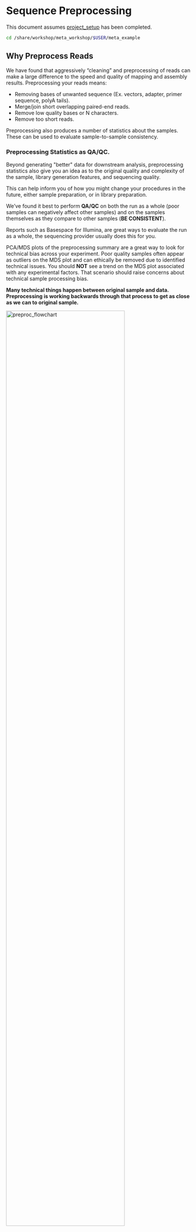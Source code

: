 # Sequence Preprocessing

This document assumes [project_setup](./00_project_setup_mm.md) has been completed.

```bash
cd /share/workshop/meta_workshop/$USER/meta_example
```

## Why Preprocess Reads

We have found that aggressively “cleaning” and preprocessing of reads can make a large difference to the speed and quality of mapping and assembly results. Preprocessing your reads means:

  * Removing bases of unwanted sequence (Ex. vectors, adapter, primer sequence, polyA tails).
  * Merge/join short overlapping paired-end reads.
  * Remove low quality bases or N characters.
  * Remove too short reads.

Preprocessing also produces a number of statistics about the samples. These can be used to evaluate sample-to-sample consistency.

### Preprocessing Statistics as QA/QC.

Beyond generating "better" data for downstream analysis, preprocessing statistics also give you an idea as to the original quality and complexity of the sample, library generation features, and sequencing quality.

This can help inform you of how you might change your procedures in the future, either sample preparation, or in library preparation.

We’ve found it best to perform __QA/QC__ on both the run as a whole (poor samples can negatively affect other samples) and on the samples themselves as they compare to other samples (**BE CONSISTENT**).

Reports such as Basespace for Illumina, are great ways to evaluate the run as a whole, the sequencing provider usually does this for you.  

PCA/MDS plots of the preprocessing summary are a great way to look for technical bias across your experiment. Poor quality samples often appear as outliers on the MDS plot and can ethically be removed due to identified technical issues. You should **NOT** see a trend on the MDS plot associated with any experimental factors. That scenario should raise concerns about technical sample processing bias.

**Many technical things happen between original sample and data. Preprocessing is working backwards through that process to get as close as we can to original sample.**

<img src="preproc_mm_figures/preproc_flowchart.png" alt="preproc_flowchart" width="80%"/>


The amount of attention required in preprocessing highly depends on the study goal. For example, if one is aiming to create a high quality metagenome assembled genomes, then the minimum base quality should not be less than 10 or even 20, at the same time the minimum length of the reads should not be too short. If one is aiming to produce taxonomic profiling, then these criteria could be relaxed.


### Preprocessing Workflow

1. Remove contaminants (at least PhiX).
1. Identify and remove any adapter present
1. Join and potentially extend, overlapping paired end reads (RNA reads only)
1. Trim sequences (5’ and 3’) by quality score (I like Q20)
1. Cleanup
  * Remove any reads that are less then the minimum length parameter (50bp for DNA, 30bp for RNA)
  * Produce preprocessing statistics

## HTStream Streamed Preprocessing of Sequence Data

HTStream is a suite of preprocessing applications for high throughput sequencing data (ex. Illumina). A fast C++ implementation, designed with discreet functionality that can be pipelined together using standard Unix piping.

Benefits Include:
  * No intermediate files, reducing storage footprint.
  * Reduced I/O, files are only read in and written out once to disk.
  * Handles both single end and paired end reads at the same time.
  * Applications process reads at the same time allowing for process parallelization.
  * Built on top of mature C++ Boost libraries to reduce bugs and memory leaks.
  * Designed following the philosophy of [Program Design in the UNIX Environment](https://onlinelibrary.wiley.com/doi/abs/10.1002/j.1538-7305.1984.tb00055.x).
  * Works with native Unix/Linux applications such as grep/sed/awk etc.
  * Can build a custom preprocessing pipeline to fit the specific expectation of the data.
  * A single JSON output per sample detailing the preprocessing statistics from each application.

HTStream achieves these benefits by using a tab delimited intermediate format that allows for streaming from application to application. This streaming creates some awesome efficiencies when preprocessing HTS data and makes it fully interoperable with other standard Linux tools.

#### A traditional preprocessing pipeline:

<img src="preproc_mm_figures/typical_pipeline.png" alt="typical_pipeline" width="80%"/>


#### An HTStream preprocessing pipline:
<img src="preproc_mm_figures/htstream_pipeline.png" alt="typical_pipeline" width="80%"/>


This approach also uses significantly less storage as there are no intermediate files. HTStream can do this by streaming a tab-delimited format called tab6.

Single end reads are 3 columns:

`read1id  read1seq  read1qual`

Paired end reads are 6 columns:

`read1id  read1seq  read1qual  read2id  read2seq  read2qual`


### HTStream applications

HTStream includes the following applications:

hts_AdapterTrimmer: Identify and remove adapter sequences.  
hts_CutTrim: Discreet 5' and/or 3' basepair trimming.  
hts_LengthFilter: Remove reads outside of min and/or max length.  
hts_NTrimmer: Extract the longest subsequence with no Ns.    
hts_Overlapper: Overlap paired end reads, removing adapters when present.  
hts_PolyATTrim: Identify and remove polyA/T sequence.  
hts_Primers: Identify and optionally remove 5' and/or 3' primer sequence.  
hts_QWindowTrim: 5' and/or 3' quality score base trimming using windows.  
hts_SeqScreener: Identify and remove/keep/count contaminants (default phiX).  
hts_Stats: Compute read stats.  
hts_SuperDeduper: Identify and remove PCR duplicates.  

The source code and pre-compiled binaries for Linux can be downloaded and installed [from the GitHub repository](https://github.com/s4hts/HTStream).

HTStream is also available on [Bioconda](https://bioconda.github.io/), and there is even an image on [Docker Hub](https://hub.docker.com/r/dzs74/htstream).

HTStream was designed to be extensible. We continue to add new preprocessing routines and welcome contributions from collaborators.

If you encounter any bugs or have suggestions for improvement, please post them to [issues](https://github.com/s4hts/HTStream/issues).

--------

# HTStream tutorial


### <font color='red'> Start Exercise 1: </font>

## Running HTStream

Let's run the first step of our HTStream preprocessing pipeline, which is always to gather basic stats on the read files. For now, we're only going to run one sample through the pipeline.

When building a new pipeline, it is almost always a good idea to use a small subset of the data in order to speed up development. A small sample of reads will take seconds to process and help you identify problems that may have only been apparent after hours of waiting for the full data set to process.


1. Let's start by first taking a small subsample of reads, so that our trial run through the pipeline goes really quickly.

    ```bash
    cd /share/workshop/meta_workshop/$USER/meta_example
    mkdir HTS_testing
    cd HTS_testing
    pwd
    ```

    * *Why run ```pwd``` here?*


    Then create a small dataset.

    ```bash
    zcat ../00-RawData/ANG_301_DNA_1.fastq.gz | head -400000 | gzip > ANG_301_DNA.subset_R1.fastq.gz
    zcat ../00-RawData/ANG_301_DNA_2.fastq.gz | head -400000 | gzip > ANG_301_DNA.subset_R2.fastq.gz
    ls -l
    ```

    So we ```zcat``` (uncompress and send to stdout), pipe ```|```  to ```head``` (param -400000) then pipe to ```gzip``` to recompress and name our files subset.

    * *How many reads are we going to analyze in our subset?*

1. Now we'll run our first preprocessing step ```hts_Stats```, first loading the module and then looking at help.

    ```bash
    cd /share/workshop/meta_workshop/$USER/meta_example/HTS_testing
    module load htstream/1.3.2
    hts_Stats --help
    ```

    * *What version of hts_Stats is loaded?*


1. Now lets run ```hts_Stats``` and look at the output.

    ```bash
    hts_Stats -1 ANG_301_DNA.subset_R1.fastq.gz \
              -2 ANG_301_DNA.subset_R2.fastq.gz \
              -L ANG_301_DNA.stats.json > out.tab
    ```

    * *What happens if you run hts_Stats without piping output to out.tab?*

    * *Can you think of a way to view the output from hts_Stats in __less__ without creating out.tab?*

    By default, all HTS apps output tab formatted files to the stdout.

    Take a look at the output (remember ```q``` quits):
    ```bash
    less out.tab
    ```

    The output was difficult to understand, lets try without line wrapping (note that you can also type ```-S``` from within ```less``` if you forget). Scroll with the arrow keys, left, right, up, and down.
    ```bash
    less -S out.tab
    ```

    And delete out.tab since we are done with it:
    ```bash
    rm out.tab
    ```

    Remember how this output looks, we will revisit it later.

1. Now lets change the command slightly.
    ```bash
    hts_Stats -1 ANG_301_DNA.subset_R1.fastq.gz \
              -2 ANG_301_DNA.subset_R2.fastq.gz \
              -L ANG_301_DNA.stats.json -f ANG_301_DNA.stats
    ```

    * *What parameters did we use, what do they do?*

    Lets take a look at the output of stats

    ```bash
    ls -lah
    ```

    <div class="output">
    total 23M
    drwxrwsr-x 2 jli workshop    7 Dec  8 20:09 .
    drwxrwsr-x 7 jli workshop    7 Dec  8 20:07 ..
    -rw-rw-r-- 1 jli workshop  42K Dec  8 20:09 ANG_301_DNA.stats.json
    -rw-rw-r-- 1 jli workshop 5.7M Dec  8 20:09 ANG_301_DNA.stats_R1.fastq.gz
    -rw-rw-r-- 1 jli workshop 5.8M Dec  8 20:09 ANG_301_DNA.stats_R2.fastq.gz
    -rw-rw-r-- 1 jli workshop 5.7M Dec  8 20:08 ANG_301_DNA.subset_R1.fastq.gz
    -rw-rw-r-- 1 jli workshop 5.8M Dec  8 20:08 ANG_301_DNA.subset_R2.fastq.gz
    </div>

    * *Which files were generated from hts\_Stats?*
    * *Did stats change any of the data (are the contents of ANG_301_DNA.stats_R1.fastq.gz identical to ANG_301_DNA.subset_R1.fastq.gz)?*

1. Lets look at the file **ANG_301_DNA.stats.json**

    ```bash
    less -S ANG_301_DNA.stats.json
    ```

    The logs generated by htstream are in [JSON](https://en.wikipedia.org/wiki/JSON) format, like a database format but meant to be readable.



### Using HTStream to remove PhiX.

[PhiX Control v3](https://www.illumina.com/products/by-type/sequencing-kits/cluster-gen-sequencing-reagents/phix-control-v3.html) is a common control in Illumina runs, and facilities may not tell you if/when PhiX has been spiked in. Since it does not have a barcode, in theory should not be in your data.

However:
* When we know PhiX has been spiked in, we find sequence every time.
    * [update] When dual matched barcodes are used, then almost zero phiX reads can be identified.
* When we know that PhiX has not been spiked in, we rarely find matching sequence.

For RNAseq and variant analysis (any mapping based technique) it is not critical to remove, but for sequence assembly it is (and will often assemble into a full-length PhiX genome). Unless you are sequencing PhiX, it is noise, so its better safe than sorry to screen for it every time.


1. First, view the help documentation for hts_SeqScreener

    ```bash
    cd /share/workshop/meta_workshop/$USER/meta_example/HTS_testing
    hts_SeqScreener -h
    ```

1. Run HTStream on the small test set.

    ```bash
    hts_SeqScreener -1 ANG_301_DNA.subset_R1.fastq.gz \
                    -2 ANG_301_DNA.subset_R2.fastq.gz \
                    -L ANG_301_DNA.phix.json -f ANG_301_DNA.phix
    ```

    * *Which files were generated from hts\_SeqScreener?*

    * *Take look at the file ANG_301_DNA.phix.json*

    * *How many reads were identified as PhiX?*

    * *What fraction of reads were identified as PhiX, do you think cleanup worked well for this sample?*

### Getting more advanced: Streaming multiple applications together

1. Lets try it out. First run hts_Stats and then hts_SeqScreener in a streamed fashion.

    ```bash
    cd /share/workshop/meta_workshop/$USER/meta_example/HTS_testing

    hts_Stats -1 ANG_301_DNA.subset_R1.fastq.gz \
              -2 ANG_301_DNA.subset_R2.fastq.gz \
              -L ANG_301_DNA.streamed.json |
    hts_SeqScreener -A ANG_301_DNA.streamed.json \
              -f ANG_301_DNA.streamed
    ```

    Note the pipe, ```|```, between the two applications!

    **Questions**
    * *What new parameters did we use here?*

    * *What parameter is SeqScreener using that specifies how reads are input?*

    * *Look at the file ANG_301_DNA.streamed.json*

        * *Can you find the section for each program?*

        * *Were the programs run in the order you expected?*

        * *Check the JSON file that is produced. Were any PhiX reads identified?

### <font color='red'> Stop Group Exercise 1 </font>

--------

## The preprocessing pipeline

1. hts_Stats: get stats on *input* raw reads
1. hts_SeqScreener: remove PhiX
1. hts_AdapterTrimmer: identify and remove adapter sequence
1. hts_Overlapper: overlap paired end reads (RNA data only)
1. hts_QWindowTrim: remove poor quality bases
1. hts_LengthFilter: use to remove all reads < 50bp for DNA data and < 30bp for RNA data
1. hts_Stats: get stats on *output* cleaned reads

------

### Adapter trimming by overlapping reads.

Consider the three scenarios below

**Insert size > length of the number of cycles**

<img src="preproc_mm_figures/overlap_pairs.png" alt="overlap_pairs" width="80%"/>

hts_AdapterTrimmer product: original pairs

hts_Overlapper product: original pairs

**Insert size < length of the number of cycles (10bp min)**

<img src="preproc_mm_figures/overlap_single.png" alt="overlap_single" width="80%"/>

hts_AdapterTrimmer product: original pairs

hts_Overlapper product: extended, single

**Insert size < length of the read length**

<img src="preproc_mm_figures/overlap_adapter.png" alt="overlap_adapter" width="80%"/>

hts_AdapterTrimmer product: adapter trimmed, pairs

hts_Overlapper product: adapter trimmed, single

Both hts_AdapterTrimmer and hts_Overlapper employ this principle to identify and remove adapters for paired-end reads. For paired-end reads the difference between the two are the output, as overlapper produces single-end reads when the pairs overlap and adapter trimmer keeps the paired end format. For single-end reads, adapter trimmer identifies and removes adapters by looking for the adapter sequence, where overlapper just ignores single-end reads (nothing to overlap).


### You can do a quick check for evidence of Illumina sequencing adapters using basic Linux commnads

Remember that Illumina reads must have P5 and P7 adapters and generally look like this (in R1 orientation):

```code
P5---Index-Read1primer-------INSERT-------Read2primer--index--P7(rc)
                     |---R1 starts here-->
```

This sequence is P7(rc): **AGATCGGAAGAGCACACGTCTGAACTCCAGTCA**. It should present in any R1 that contains a full-length adapter sequence. It is easy to search for this sequence using zcat and grep:

```bash
cd /share/workshop/meta_workshop/$USER/meta_example/HTS_testing
zcat ANG_301_DNA.subset_R1.fastq.gz | grep GATCGGAAGAGCACACGTCTGAA
```

----

### Q-window trimming.

As a sequencing run progresses the quality scores tend to get worse. Quality scores are essentially a guess about the accuracy of a base call, so it is common to trim of the worst quality bases.

<img src="preproc_mm_figures/Qwindowtrim.png" alt="Qwindowtrim" width="80%"/>

This is how reads commonly look, they start at "good" quality, increase to "excellent" and degrade to "poor", with R2 always looking worse (except when they don't) than R1 and get worse as the number of cycles increases.

hts_QWindowTrim trims 5' and/or 3' end of the sequence using a windowing (average quality in window) approach.


### Lets put it all together

### <font color='red'> Start Group Exercise 2 </font>

--------

```bash
cd /share/workshop/meta_workshop/$USER/meta_example/HTS_testing

hts_Stats -L ANG_301_DNA_htsStats.json -N "initial stats" \
    -1 ANG_301_DNA.subset_R1.fastq.gz \
    -2 ANG_301_DNA.subset_R2.fastq.gz | \
hts_SeqScreener -A ANG_301_DNA_htsStats.json -N "screen phix" | \
hts_AdapterTrimmer -A ANG_301_DNA_htsStats.json -N "trim adapters" | \
hts_QWindowTrim -A ANG_301_DNA_htsStats.json -N "quality trim the ends of reads" | \
hts_LengthFilter -A ANG_301_DNA_htsStats.json -N "remove reads < 50bp" \
    -n -m 50 | \
hts_Stats -A ANG_301_DNA_htsStats.json -N "final stats" \
    -f ANG_301_DNA.htstream
```

Note the patterns:
* In the first routine we use -1 and -2 to specify the original reads.
* In the final routine -f fastq prefix to write out new preprocessed reads.
* For the log, we specify -L in the first app to write out to a new log, and then use -A for the second routine onward to append log output, generating a single log file at the end.
* All other parameters are algorithm specific, can review using --help

**Questions**
* *Review the final json output, how many reads do we have left?*

* *Confirm that number by counting the number of reads in the final output files.*

* *How many reads had adapters that were cut off?*

* *How many PCR duplicates were there?*

* *Anything else interesting?*

## Run HTStream on the Project.

We can now run the preprocessing routine across all samples on the real data using a SLURM script, [hts_preproc.slurm](../software_scripts/scripts/hts_preproc.slurm.txt), that we should take a look at now.

```bash
cd /share/workshop/meta_workshop/$USER/meta_example/scripts  # We'll run this from the main directory
wget https://ucdavis-bioinformatics-training.github.io/2021-December-Metagenomics-and-Metatranscriptomics/software_scripts/scripts/hts_preproc.slurm
less hts_preproc.slurm
```

When you are done, type "q" to exit.

<div class="script">#!/bin/bash
#SBATCH --nodes=1
#SBATCH --ntasks=1
#SBATCH --cpus-per-task=7
#SBATCH --time=0-10
#SBATCH --mem=20000 # Memory pool for all cores (see also --mem-per-cpu)
#SBATCH --reservation=meta_workshop
#SBATCH --account=workshop
#SBATCH --partition=production
#SBATCH --output=slurmout/hts_%A_%a.out # File to which STDOUT will be written
#SBATCH --error=slurmout/hts_%A_%a.err # File to which STDERR will be written


start=`date +%s`
hostname

export baseP=/share/workshop/meta_workshop/$USER/meta_example
export seqP=$baseP/00-RawData
export cwd=$baseP/scripts

SAMPLE=`head -n ${SLURM_ARRAY_TASK_ID} samples.txt | tail -1 `
TYPE=$1

echo $SAMPLE
echo $TYPE
export outdir=$baseP/01-HTS_Preproc-test/$TYPE

if [ ! -e $outdir ]; then
    mkdir -p $outdir
fi

if [ ! -e "$outdir/$SAMPLE" ]; then
    mkdir -p $outdir/$SAMPLE
fi

module load htstream/1.3.2

if [ $TYPE == "DNA" ]
then
  call="hts_Stats -L $outdir/$SAMPLE/$SAMPLE.stats.log \
      -1 $seqP/${SAMPLE}_${TYPE}_1.fastq.gz -2 $seqP/${SAMPLE}_${TYPE}_2.fastq.gz | \
      hts_SeqScreener -A $outdir/$SAMPLE/$SAMPLE.stats.log | \
      hts_AdapterTrimmer -A $outdir/$SAMPLE/$SAMPLE.stats.log | \
      hts_QWindowTrim -A $outdir/$SAMPLE/$SAMPLE.stats.log | \
      hts_LengthFilter -m 50 -A $outdir/$SAMPLE/$SAMPLE.stats.log | \
      hts_Stats -f $outdir/$SAMPLE/${SAMPLE}_${TYPE} -A $outdir/$SAMPLE/$SAMPLE.stats.log"
else
  call="hts_Stats -L $outdir/$SAMPLE/$SAMPLE.stats.log \
      -1 $seqP/${SAMPLE}_${TYPE}_1.fastq.gz -2 $seqP/${SAMPLE}_${TYPE}_2.fastq.gz | \
      hts_SeqScreener -A $outdir/$SAMPLE/$SAMPLE.stats.log | \
      hts_AdapterTrimmer -A $outdir/$SAMPLE/$SAMPLE.stats.log | \
      hts_Overlapper -o 10 -A $outdir/$SAMPLE/$SAMPLE.stats.log | \
      hts_QWindowTrim -A $outdir/$SAMPLE/$SAMPLE.stats.log | \
      hts_LengthFilter -m 30 -A $outdir/$SAMPLE/$SAMPLE.stats.log | \
      hts_Stats -f $outdir/$SAMPLE/${SAMPLE}_${TYPE} -A $outdir/$SAMPLE/$SAMPLE.stats.log"
fi


echo $call
eval $call

end=`date +%s`
runtime=$((end-start))
echo Runtime: $runtime seconds


</div>


Double check to make sure that slurmout and 01-HTS_Preproc directories have been created for output, then after looking at the script, let's run it.

```bash
cd /share/workshop/meta_workshop/$USER/meta_example/
mkdir -p scripts/slurmout  # -p tells mkdir not to complain if the directory already exists
mkdir -p 01-HTS_Preproc-test
cd scripts
sbatch -J ${USER}.dna --array=1-8 hts_preproc.slurm DNA  # DNA samples
sbatch -J ${USER}.rna --array=1-8 hts_preproc.slurm mRNA  # RNA samples
```

We can watch the progress of our task array using the 'squeue' command. Takes about 30 minutes to process each sample.

```bash
squeue -u $USER  # use your username
```

### <font color='red'> End Group Exercise 2 </font>

## Quality Assurance - Preprocessing statistics as QA/QC.

Beyond generating "better" data for downstream analysis, cleaning statistics also give you an idea as to the original quality and complexity of the sample, library generation, and sequencing quality.

The first step in this process is to talk with your sequencing provider to ask about run level quality metrics. The major sequencing platforms all provide quality metrics that can provide insight into whether things might have gone wrong during library preparation or sequencing. Sequencing providers often generate reports and provide them along with the sequencing data.

### BaseSpace Plots for Illumina data

<img src="preproc_mm_figures/good_run.png" alt="good" width="100%"/>

A nice run showing fairly random distribution of bases per cycle, > 80% bases above Q30, good cluster density and high pass filter rate, and very little drop off in read quality even at the end of the read.  



<img src="preproc_mm_figures/bad_run_PDs.png" alt="bad" width="100%"/>
A poor run showing less base diversity, only 39% bases above Q30, potentially too high cluster density and low pass filter rate, and extreme drop off in read quality after ~100bp of R1, and an even worse profile in R2.  

Results like those above can help inform you of how you might change your protocol/procedures in the future, either sample preparation, or in library preparation.  

The next step is to consider quality metrics for each sample. The key consideration is that **(SAMPLES SHOULD BE CONSISTENT!)**. Plots of the preprocessing summary statistics are a great way to look for technical bias and/or batch effects (RNA samples are more affected by batch effects) within your experiment. Poor quality samples often appear as outliers and can ethically be removed due to identified technical issues.  

The JSON files output by HTStream provide this type of information.



### <font color='red'> Begin Group Exercise 3 </font>

1. Let's make sure that all jobs completed successfully.

    First check all the "hts_\*.out" and "hts_\*.err" files:

    ```bash
    cd /share/workshop/meta_workshop/$USER/meta_example/scripts
    cat slurmout/hts_*.out
    ```

    Look through the output and make sure you don't see any errors. Now do the same for the err files:

    ```bash
    cat slurmout/hts_*.err
    ```

    Also, check the output files. First check the number of forward and reverse output files (8 each):

    ```bash
    cd ../01-HTS_Preproc-test/DNA
    ls */*R1* | wc -l
    ls */*R2* | wc -l
    ```

    *Did you get the answer you expected, why or why not?*


    Check the sizes of the files as well. Make sure there are no zero or near-zero size files and also make sure that the size of the files are in the same ballpark as each other:

    ```bash
    ls -lh *

    du -sh *
    ```

    *All of the samples started with the same number of reads. What can you tell from the file sizes about how cleaning went across the samples?*

    **In the interest of time, we have run the preprocessing on 8 samples for both the metagenomic data and metatranscriptomic data. We are going to link to the results I have generated for the full dataset.**

    ```bash
    ln -s /share/workshop/meta_workshop/jli/meta_example/01-HTS_Preproc /share/workshop/meta_workshop/$USER/meta_example/.
    ```

1. Let's take a look at the differences in adapter content between the input and output files. First look at the input file:

    ```bash
    cd /share/workshop/meta_workshop/$USER/meta_example
    zless 00-RawData/ANG_301_DNA_1.fastq.gz
    ```

    Let's search for the adapter sequence. Type '/' (a forward slash), and then type **AGATCGGAAGAGCACACGTCTGAACTCCAGTCAC** (the first part of the forward adapter). Press Enter. This will search for the sequence in the file and highlight each time it is found. You can now type "n" to cycle through the places where it is found. When you are done, type "q" to exit.

    Now look at the output file:

    ```bash
    zless 01-HTS_Preproc_test/DNA/ANG_301/ANG_301_DNA_R1.fastq.gz
    ```

    If you scroll through the data (using the spacebar), you will see that some of the sequences have been trimmed. Now, try searching for **AGATCGGAAGAGCACACGTCTGAACTCCAGTCAC** again. You shouldn't find it (adapters were trimmed remember), but rarely is anything perfect. You may need to use Control-C to get out of the search and then "q" to exit the 'less' screen.

    Lets grep for the sequence and get an idea of where it occurs in the raw sequences:

    ```bash
    zcat  00-RawData/ANG_301_DNA_1.fastq.gz | grep --color=auto  AGATCGGAAGAGCACACGTCTGAACTCCAGTCAC
    ```

    * *What do you observe? Are these sequences useful for analysis?*

    ```bash
    zcat  01-HTS_Preproc_test/DNA/ANG_301/ANG_301_DNA_R1.fastq.gz | grep --color=auto  AGATCGGAAGAGCACACGTCTGAACTCCAGTCAC
    ```


    Lets grep for the sequence and count occurrences

    ```bash
    zcat  00-RawData/ANG_301_DNA_R1.fastq.gz | grep  AGATCGGAAGAGCACACGTCTGAACTCCAGTCAC | wc -l
    zcat  01-HTS_Preproc_test/DNA/ANG_301/ANG_301_DNA_R1.fastq.gz | grep  AGATCGGAAGAGCACACGTCTGAACTCCAGTCAC | wc -l
    ```

    * *What is the reduction in adapters found?*

    * *How could you modify the cleaning pipeline in order to remove the remaining sequences?*

--------
## A MultiQC report for HTStream JSON files


Finally lets use [MultiQC](https://multiqc.info/) to generate a summary of our output. Currently MultiQC support for HTStream is in development by Bradley Jenner, and has not been included in the official MultiQC package. If you'd like to try it on your own data, you can find a copy here [https://github.com/s4hts/MultiQC](https://github.com/s4hts/MultiQC).

```bash
## Run multiqc to collect statistics and create a report:
cd /share/workshop/meta_workshop/$USER/meta_example
module load multiqc/htstream.dev0
mkdir -p 02-HTS_multiqc_report/DNA
mkdir -p 02-HTS_multiqc_report/mRNA
multiqc -i HTSMultiQC-cleaning-report -o 02-HTS_multiqc_report_test/DNA ./01-HTS_Preproc/DNA
multiqc -i HTSMultiQC-cleaning-report -o 02-HTS_multiqc_report_test/mRNA ./01-HTS_Preproc/mRNA
```

Transfer the two HTSMultiQC-cleaning-report_multiqc_report.html to your computer and open them in a web browser.


Or in case of emergency, download the report we have generated: [HTSMultiQC-cleaning-report_multiqc_report for DNA samples](DNA-HTSMultiQC-cleaning-report_multiqc_report.html), and [HTSMultiQC-cleaning-report_multiqc_report for RNA samples](RNA-HTSMultiQC-cleaning-report_multiqc_report.html)

### <font color='red'> End Group Exercise 3 </font>

<!--
    I've created a small R script to read in each json file, pull out some relevant stats and write out a table for all samples.

    ```/bash
    cd /share/workshop/meta_workshop/$USER/meta_example  # We'll run this from the main directory
    wget https://raw.githubusercontent.com/ucdavis-bioinformatics-training/2021-December-Metagenomics-and-Metatranscriptomics/software_scripts/scripts/summarize_stats.R

    module load R
    R CMD BATCH summarize_stats.R 01-HTS_Preproc_test/DNA summary_hts_DNA.txt
    R CMD BATCH summarize_stats.R 01-HTS_Preproc_test/mRNA summary_hts_mRNA.txt
    cat summary_hts_DNA.txt
    ```

    Transfer summarize_hts*.txt to your computer using scp or winSCP, or copy/paste from cat [sometimes doesn't work],  

    For scp try, In a new shell session on your laptop. **NOT logged into tadpole**, and **REMEMBER to change __your_username__ to your own user name on your laptop**.

    ```bash
    mkdir ~/meta_workshop
    cd ~/meta_workshop
    scp your_username@tadpole.genomecenter.ucdavis.edu:/share/workshop/your_username/meta_example/summary_hts*.txt .
    ```

    Open in excel (or excel like application), you may have to move the header column 1 cell to the right, and lets review.

-->
**Questions**
* *Any problematic samples?*

* *Anything else worth discussing?*
